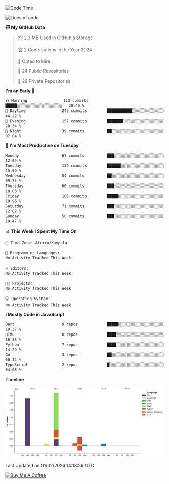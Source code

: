 <!--START_SECTION:waka-->
![Code Time](http://img.shields.io/badge/Code%20Time-423%20hrs%2052%20mins-blue)

![Lines of code](https://img.shields.io/badge/From%20Hello%20World%20I%27ve%20Written-4.1%20million%20lines%20of%20code-blue)

**🐱 My GitHub Data** 

> 📦 2.3 MB Used in GitHub's Storage 
 > 
> 🏆 2 Contributions in the Year 2024
 > 
> 💼 Opted to Hire
 > 
> 📜 24 Public Repositories 
 > 
> 🔑 26 Private Repositories 
 > 
**I'm an Early 🐤** 

```text
🌞 Morning                113 commits         █████░░░░░░░░░░░░░░░░░░░░   20.40 % 
🌆 Daytime                245 commits         ███████████░░░░░░░░░░░░░░   44.22 % 
🌃 Evening                157 commits         ███████░░░░░░░░░░░░░░░░░░   28.34 % 
🌙 Night                  39 commits          ██░░░░░░░░░░░░░░░░░░░░░░░   07.04 % 
```
📅 **I'm Most Productive on Tuesday** 

```text
Monday                   67 commits          ███░░░░░░░░░░░░░░░░░░░░░░   12.09 % 
Tuesday                  139 commits         ██████░░░░░░░░░░░░░░░░░░░   25.09 % 
Wednesday                54 commits          ██░░░░░░░░░░░░░░░░░░░░░░░   09.75 % 
Thursday                 60 commits          ███░░░░░░░░░░░░░░░░░░░░░░   10.83 % 
Friday                   105 commits         █████░░░░░░░░░░░░░░░░░░░░   18.95 % 
Saturday                 71 commits          ███░░░░░░░░░░░░░░░░░░░░░░   12.82 % 
Sunday                   58 commits          ███░░░░░░░░░░░░░░░░░░░░░░   10.47 % 
```


📊 **This Week I Spent My Time On** 

```text
🕑︎ Time Zone: Africa/Kampala

💬 Programming Languages: 
No Activity Tracked This Week

🔥 Editors: 
No Activity Tracked This Week

🐱‍💻 Projects: 
No Activity Tracked This Week

💻 Operating System: 
No Activity Tracked This Week
```

**I Mostly Code in JavaScript** 

```text
Dart                     9 repos             █████░░░░░░░░░░░░░░░░░░░░   18.37 % 
HTML                     8 repos             ████░░░░░░░░░░░░░░░░░░░░░   16.33 % 
Python                   7 repos             ████░░░░░░░░░░░░░░░░░░░░░   14.29 % 
Go                       3 repos             ██░░░░░░░░░░░░░░░░░░░░░░░   06.12 % 
TypeScript               2 repos             █░░░░░░░░░░░░░░░░░░░░░░░░   04.08 % 
```



**Timeline**

![Lines of Code chart](https://raw.githubusercontent.com/drexhacker/drexhacker/main/assets/bar_graph.png)


 Last Updated on 01/02/2024 14:13:56 UTC
<!--END_SECTION:waka-->

<a href="https://www.buymeacoffee.com/drexsoftorg" target="_blank"><img src="https://www.buymeacoffee.com/assets/img/custom_images/orange_img.png" alt="Buy Me A Coffee" style="height: 41px !important;width: 174px !important;box-shadow: 0px 3px 2px 0px rgba(190, 190, 190, 0.5) !important;-webkit-box-shadow: 0px 3px 2px 0px rgba(190, 190, 190, 0.5) !important;" ></a>


<!---
drexhacker/drexhacker is a ✨ special ✨ repository because its `README.md` (this file) appears on your GitHub profile.
You can click the Preview link to take a look at your changes.
--->
